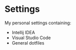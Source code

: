 # Settings

My personal settings containing:

* Intellij IDEA
* Visual Studio Code
* General dotfiles
